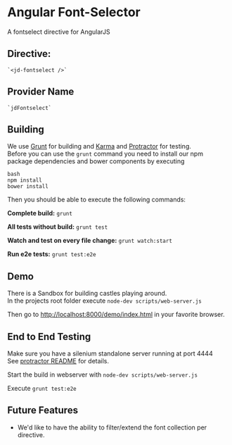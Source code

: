 Angular Font-Selector
=====================

A fontselect directive for AngularJS

Directive:
----------

	`<jd-fontselect />`


Provider Name
-------------

	`jdFontselect`


Building
--------

We use [Grunt](http://gruntjs.com/) for building and
[Karma](http://karma-runner.github.io/) and
[Protractor](https://github.com/angular/protractor) for testing.  
Before you can use the `grunt` command you need to install our
npm package dependencies and bower components by executing

	bash
	npm install
	bower install


Then you should be able to execute the following commands:

__Complete build:__ `grunt`

__All tests without build:__ `grunt test`

__Watch and test on every file change:__ `grunt watch:start`

__Run e2e tests:__ `grunt test:e2e`


Demo
----

There is a Sandbox for building castles playing around.  
In the projects root folder execute `node-dev scripts/web-server.js`

Then go to [http://localhost:8000/demo/index.html](http://localhost:8000/demo/index.html)
in your favorite browser.


End to End Testing
------------------

Make sure you have a silenium standalone server running at port 4444  
See [protractor README](https://github.com/angular/protractor/blob/master/README.md) 
for details.

Start the build in webserver with `node-dev scripts/web-server.js`

Execute `grunt test:e2e`


Future Features
---------------

* We'd like to have the ability to filter/extend the font collection per directive.
